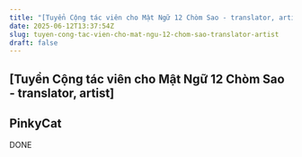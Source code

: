 ```yaml
---
title: "[Tuyển Cộng tác viên cho Mật Ngữ 12 Chòm Sao - translator, artist]"
date: 2025-06-12T13:37:54Z
slug: tuyen-cong-tac-vien-cho-mat-ngu-12-chom-sao-translator-artist
draft: false
---
```


## [Tuyển Cộng tác viên cho Mật Ngữ 12 Chòm Sao - translator, artist]

## PinkyCat

DONE